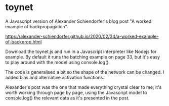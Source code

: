 # toynet
A Javascript version of Alexander Schiendorfer's blog post "A worked example of backpropagation".

https://alexander-schiendorfer.github.io/2020/02/24/a-worked-example-of-backprop.html

Download the toynet.js and run in a Javascript interpreter like Nodejs for example. By default it runs the batching example on page 33, but
it's easy to play around with the model using console.log().

The code is generalised a bit so the shape of the network can be changed. I added bias and alternative activation functions. 

Alexander's post was the one that made everything crystal clear to me; it's worth working through page by page, using the Javascript model to console.log() the relevant data as it's presented in the post.
